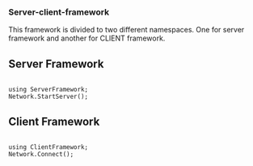 


<h3>Server-client-framework</h3>

This framework is divided to two different namespaces. One for server framework and another for CLIENT framework.

<h2>Server Framework</h2>

<code>
using ServerFramework;
Network.StartServer();
</code>


<h2>Client Framework</h2>

<code>
using ClientFramework;
Network.Connect();
</code>